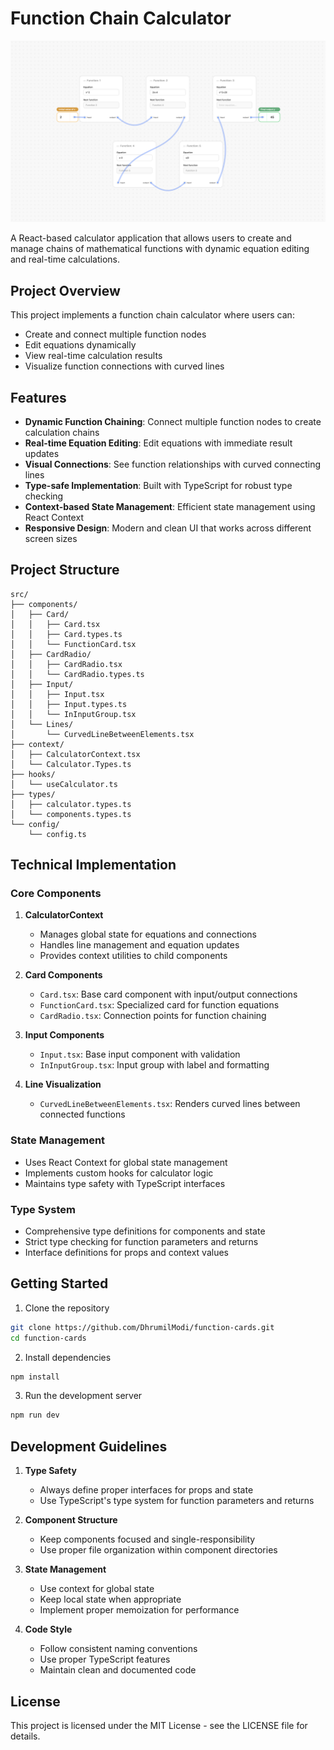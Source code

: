 # Function Chain Calculator

![Product Image](https://github.com/DhrumilModi/function-cards/blob/main/public/product.png?raw=true)

A React-based calculator application that allows users to create and manage chains of mathematical functions with dynamic equation editing and real-time calculations.

## Project Overview

This project implements a function chain calculator where users can:

- Create and connect multiple function nodes
- Edit equations dynamically
- View real-time calculation results
- Visualize function connections with curved lines

## Features

- **Dynamic Function Chaining**: Connect multiple function nodes to create calculation chains
- **Real-time Equation Editing**: Edit equations with immediate result updates
- **Visual Connections**: See function relationships with curved connecting lines
- **Type-safe Implementation**: Built with TypeScript for robust type checking
- **Context-based State Management**: Efficient state management using React Context
- **Responsive Design**: Modern and clean UI that works across different screen sizes

## Project Structure

```
src/
├── components/
│   ├── Card/
│   │   ├── Card.tsx
│   │   ├── Card.types.ts
│   │   └── FunctionCard.tsx
│   ├── CardRadio/
│   │   ├── CardRadio.tsx
│   │   └── CardRadio.types.ts
│   ├── Input/
│   │   ├── Input.tsx
│   │   ├── Input.types.ts
│   │   └── InInputGroup.tsx
│   └── Lines/
│       └── CurvedLineBetweenElements.tsx
├── context/
│   ├── CalculatorContext.tsx
│   └── Calculator.Types.ts
├── hooks/
│   └── useCalculator.ts
├── types/
│   ├── calculator.types.ts
│   └── components.types.ts
└── config/
    └── config.ts
```

## Technical Implementation

### Core Components

1. **CalculatorContext**

   - Manages global state for equations and connections
   - Handles line management and equation updates
   - Provides context utilities to child components

2. **Card Components**

   - `Card.tsx`: Base card component with input/output connections
   - `FunctionCard.tsx`: Specialized card for function equations
   - `CardRadio.tsx`: Connection points for function chaining

3. **Input Components**

   - `Input.tsx`: Base input component with validation
   - `InInputGroup.tsx`: Input group with label and formatting

4. **Line Visualization**
   - `CurvedLineBetweenElements.tsx`: Renders curved lines between connected functions

### State Management

- Uses React Context for global state management
- Implements custom hooks for calculator logic
- Maintains type safety with TypeScript interfaces

### Type System

- Comprehensive type definitions for components and state
- Strict type checking for function parameters and returns
- Interface definitions for props and context values

## Getting Started

1. Clone the repository

```bash
git clone https://github.com/DhrumilModi/function-cards.git
cd function-cards
```

2. Install dependencies

```bash
npm install
```

3. Run the development server

```bash
npm run dev
```

## Development Guidelines

1. **Type Safety**

   - Always define proper interfaces for props and state
   - Use TypeScript's type system for function parameters and returns

2. **Component Structure**

   - Keep components focused and single-responsibility
   - Use proper file organization within component directories

3. **State Management**

   - Use context for global state
   - Keep local state when appropriate
   - Implement proper memoization for performance

4. **Code Style**
   - Follow consistent naming conventions
   - Use proper TypeScript features
   - Maintain clean and documented code

## License

This project is licensed under the MIT License - see the LICENSE file for details.
